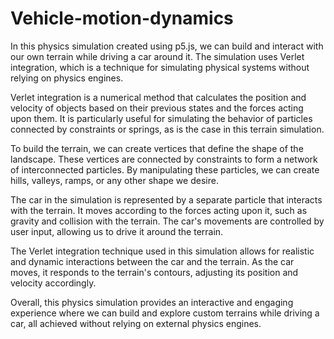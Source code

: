 # Vehicle-motion-dynamics

In this physics simulation created using p5.js, we can build and interact with our own terrain while driving a car around it. The simulation uses Verlet integration, which is a technique for simulating physical systems without relying on physics engines.

Verlet integration is a numerical method that calculates the position and velocity of objects based on their previous states and the forces acting upon them. It is particularly useful for simulating the behavior of particles connected by constraints or springs, as is the case in this terrain simulation.

To build the terrain, we can create vertices that define the shape of the landscape. These vertices are connected by constraints to form a network of interconnected particles. By manipulating these particles, we can create hills, valleys, ramps, or any other shape we desire.

The car in the simulation is represented by a separate particle that interacts with the terrain. It moves according to the forces acting upon it, such as gravity and collision with the terrain. The car's movements are controlled by user input, allowing us to drive it around the terrain.

The Verlet integration technique used in this simulation allows for realistic and dynamic interactions between the car and the terrain. As the car moves, it responds to the terrain's contours, adjusting its position and velocity accordingly.

Overall, this physics simulation provides an interactive and engaging experience where we can build and explore custom terrains while driving a car, all achieved without relying on external physics engines.
